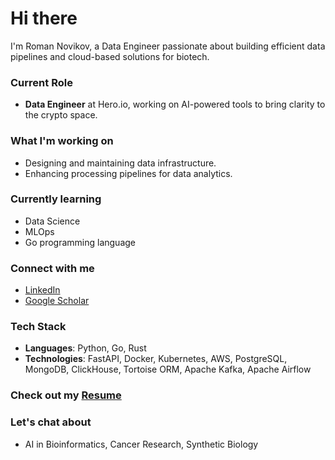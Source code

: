 # Hi there

I'm Roman Novikov, a Data Engineer passionate about building efficient data pipelines and cloud-based solutions for biotech.

### Current Role
- **Data Engineer** at Hero.io, working on AI-powered tools to bring clarity to the crypto space.

### What I'm working on
- Designing and maintaining data infrastructure.
- Enhancing processing pipelines for data analytics.

### Currently learning
- Data Science
- MLOps
- Go programming language

### Connect with me
- [LinkedIn](https://www.linkedin.com/in/r-novikov/)
- [Google Scholar](https://scholar.google.com/citations?user=Mchr5koAAAAJ&hl=eng)

### Tech Stack
- **Languages**: Python, Go, Rust
- **Technologies**: FastAPI, Docker, Kubernetes, AWS, PostgreSQL, MongoDB, ClickHouse, Tortoise ORM, Apache Kafka, Apache Airflow

### Check out my [Resume](https://github.com/romelllo/romelllo/blob/master/resume.pdf)

### Let's chat about
- AI in Bioinformatics, Cancer Research, Synthetic Biology
